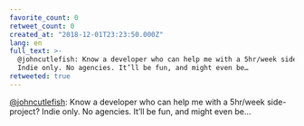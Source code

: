 ```yaml
---
favorite_count: 0
retweet_count: 0
created_at: "2018-12-01T23:23:50.000Z"
lang: en
full_text: >-
  @johncutlefish: Know a developer who can help me with a 5hr/week side-project?
  Indie only. No agencies. It’ll be fun, and might even be…
retweeted: true
---
```


[@johncutlefish](https://twitter.com/johncutlefish): Know a developer who can
help me with a 5hr/week side-project? Indie only. No agencies. It’ll be fun, and
might even be…
